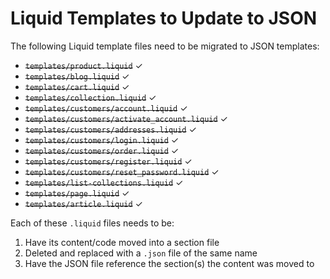# Liquid Templates to Update to JSON

The following Liquid template files need to be migrated to JSON templates:

- ~~`templates/product.liquid`~~ ✓
- ~~`templates/blog.liquid`~~ ✓
- ~~`templates/cart.liquid`~~ ✓
- ~~`templates/collection.liquid`~~ ✓
- ~~`templates/customers/account.liquid`~~ ✓
- ~~`templates/customers/activate_account.liquid`~~ ✓
- ~~`templates/customers/addresses.liquid`~~ ✓
- ~~`templates/customers/login.liquid`~~ ✓
- ~~`templates/customers/order.liquid`~~ ✓
- ~~`templates/customers/register.liquid`~~ ✓
- ~~`templates/customers/reset_password.liquid`~~ ✓
- ~~`templates/list-collections.liquid`~~ ✓
- ~~`templates/page.liquid`~~ ✓
- ~~`templates/article.liquid`~~ ✓

Each of these `.liquid` files needs to be:
1. Have its content/code moved into a section file 
2. Deleted and replaced with a `.json` file of the same name
3. Have the JSON file reference the section(s) the content was moved to